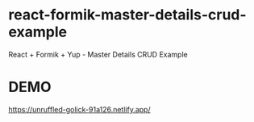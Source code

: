 # react-formik-master-details-crud-example

React + Formik + Yup - Master Details CRUD Example

# DEMO

https://unruffled-golick-91a126.netlify.app/
